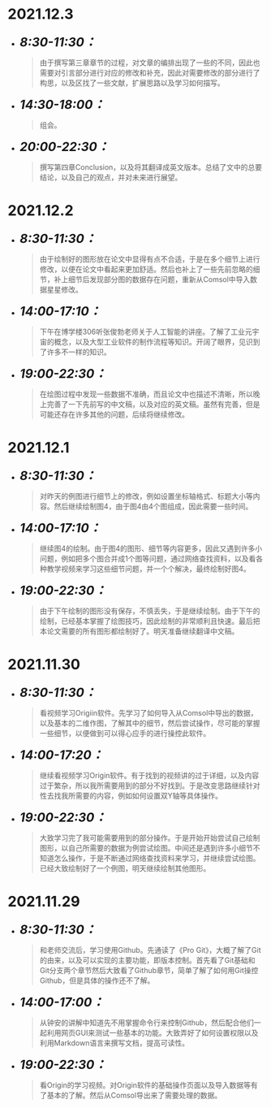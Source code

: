 # 2021.12.3
* <font size=5>__*8:30-11:30：*__</font>
    >由于撰写第三章章节的过程，对文章的编排出现了一些的不同，因此也需要对引言部分进行对应的修改和补充，因此对需要修改的部分进行了构思，以及区找了一些文献，扩展思路以及学习如何描写。
* <font size=5>__*14:30-18:00：*__</font>
    >组会。
* <font size=5>__*20:00-22:30：*__</font>
    >撰写第四章Conclusion，以及将其翻译成英文版本。总结了文中的总要结论，以及自己的观点，并对未来进行展望。

# 2021.12.2
* <font size=5>__*8:30-11:30：*__</font>
    >由于绘制好的图形放在论文中显得有点不合适，于是在多个细节上进行修改，以便在论文中看起来更加舒适。然后也补上了一些先前忽略的细节，补上细节后发现部分图的数据存在问题，重新从Comsol中导入数据星星修改。
* <font size=5>__*14:00-17:10：*__</font>
    >下午在博学楼306听张俊勃老师关于人工智能的讲座。了解了工业元宇宙的概念，以及大型工业软件的制作流程等知识。开阔了眼界，见识到了许多不一样的知识。
* <font size=5>__*19:00-22:30：*__</font>
    >在绘图过程中发现一些数据不准确，而且论文中也描述不清晰，所以晚上完善了一下先前写的中文稿，以及对应的英文稿。虽然有完善，但是可能还存在许多其他的问题，后续将继续修改。

# 2021.12.1
* <font size=5>__*8:30-11:30：*__</font>
    >对昨天的例图进行细节上的修改，例如设置坐标轴格式、标题大小等内容。然后继续绘制图4，由于图4由4个图组成，因此需要一些时间。
* <font size=5>__*14:00-17:10：*__</font>
    >继续图4的绘制。由于图4的图形、细节等内容更多，因此又遇到许多小问题，例如把多个图合并成1个图等问题，通过网络查找资料，以及看各种教学视频来学习这些细节问题，并一个个解决，最终绘制好图4。
* <font size=5>__*19:00-22:30：*__</font>
    >由于下午绘制的图形没有保存，不慎丢失，于是继续绘制。由于下午的绘制，已经基本掌握了绘图技巧，因此绘制的非常顺利且快速。最后把本论文需要的所有图形都绘制好了。明天准备继续翻译中文稿。

# 2021.11.30
* <font size=5>__*8:30-11:30：*__</font>
    > 看视频学习Origiin软件。先学习了如何导入从Comsol中导出的数据，以及基本的二维作图，了解其中的细节，然后尝试操作，尽可能的掌握一些细节，以便做到可以得心应手的进行操控此软件。
* <font size=5>__*14:00-17:20：*__</font>
    > 继续看视频学习Origin软件。有于找到的视频讲的过于详细，以及内容过于繁杂，所以我所需要用到的部分不好找到。于是改变思路继续针对性去找我所需要的内容，例如如何设置双Y轴等具体操作。
* <font size=5>__*19:00-22:30：*__</font>
    > 大致学习完了我可能需要用到的部分操作。于是开始开始尝试自己绘制图形，以自己所需要的数据为例尝试绘图。中间还是遇到许多小细节不知道怎么操作，于是不断通过网络查找资料来学习，并继续尝试绘图。已经大致绘制好了一个例图，明天继续绘制其他图形。

# 2021.11.29
* <font size=5>__*8:30-11:30：*__</font>
    > 和老师交流后，学习使用Github。先通读了《Pro Git》，大概了解了Git的由来，以及可以实现的主要功能，即版本控制。首先看了Git基础和Git分支两个章节然后大致看了Github章节，简单了解了如何用Git操控Github，但是具体的操作还不了解。
* <font size=5>__*14:00-17:00：*__</font>
    > 从钟安的讲解中知道先不用掌握命令行来控制Github，然后配合他们一起利用网页GUI来测试一些基本的功能。大致弄好了如何设置权限以及利用Markdown语言来撰写文档，提高可读性。
* <font size=5>__*19:00-22:30：*__</font>
    > 看Origin的学习视频。对Origin软件的基础操作页面以及导入数据等有了基本的了解。然后从Comsol导出来了需要处理的数据。
